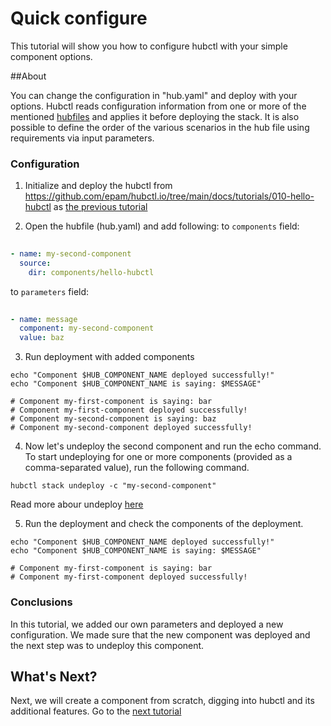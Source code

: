# Quick configure

This tutorial will show you how to configure hubctl with your simple component options. 

##About

You can change the configuration in "hub.yaml" and deploy with your options. 
Hubctl reads configuration information from one or more of the mentioned [hubfiles](/reference/) and applies it before deploying the stack. It is also possible to define the order of the various scenarios in the hub file using requirements via input parameters.

### Configuration

1) Initialize and deploy the hubctl from  https://github.com/epam/hubctl.io/tree/main/docs/tutorials/010-hello-hubctl as [the previous tutorial](/tutorials/010-hello-hubctl/)

2) Open the hubfile (hub.yaml) and add following:
 to `components` field: 
```hub.yaml 
 
- name: my-second-component
  source:
    dir: components/hello-hubctl

```  

to `parameters` field: 
```hub.yaml 
 
- name: message
  component: my-second-component
  value: baz

```  
3) Run deployment with added components
```shell
echo "Component $HUB_COMPONENT_NAME deployed successfully!"
echo "Component $HUB_COMPONENT_NAME is saying: $MESSAGE"

# Component my-first-component is saying: bar
# Component my-first-component deployed successfully!
# Component my-second-component is saying: baz
# Component my-second-component deployed successfully!

```
4) Now let's undeploy the second component and run the echo command.
To start undeploying for one or more components (provided as a comma-separated value), run the following command.
```shell
hubctl stack undeploy -c "my-second-component"

```
Read more abour undeploy [here](/hubctl/cli/hubctl-stack-undeploy/)

5) Run the deployment and check the components of the deployment.

```shell
echo "Component $HUB_COMPONENT_NAME deployed successfully!"
echo "Component $HUB_COMPONENT_NAME is saying: $MESSAGE"

# Component my-first-component is saying: bar
# Component my-first-component deployed successfully!

```

### Conclusions

In this tutorial, we added our own parameters and deployed a new configuration. We made sure that the new component was deployed and the next step was to undeploy this component. 

## What's Next?

Next, we will create a component from scratch, digging into hubctl and its additional features.
Go to the [next tutorial](/tutorials/020-shell-component/)